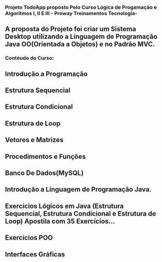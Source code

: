 ### Projeto TodoApp proposto Pelo Curso Lógica de Progamação e Algorítmos I, II E III - Proway Treinamentos Tecnologia-

## A proposta do Projeto foi criar um Sistema Desktop utilizando a Línguagem de Programação Java OO(Orientada a Objetos) e no Padrão MVC.

### Contéudo do Curso: 
## Introdução a Programação
## Estrutura Sequencial
## Estrutura Condicional
## Estrutura de Loop
## Vetores e Matrizes
## Procedimentos e Funções
## Banco De Dados(MySQL)
## Introdução a Línguagem de Programação Java.
## Exercícios Lógicos em Java (Estrutura Sequencial, Estrutura Condicional e Estrutura de Loop) Apostila com 35 Exercícios...
## Exercícios POO
## Interfaces Gráficas


